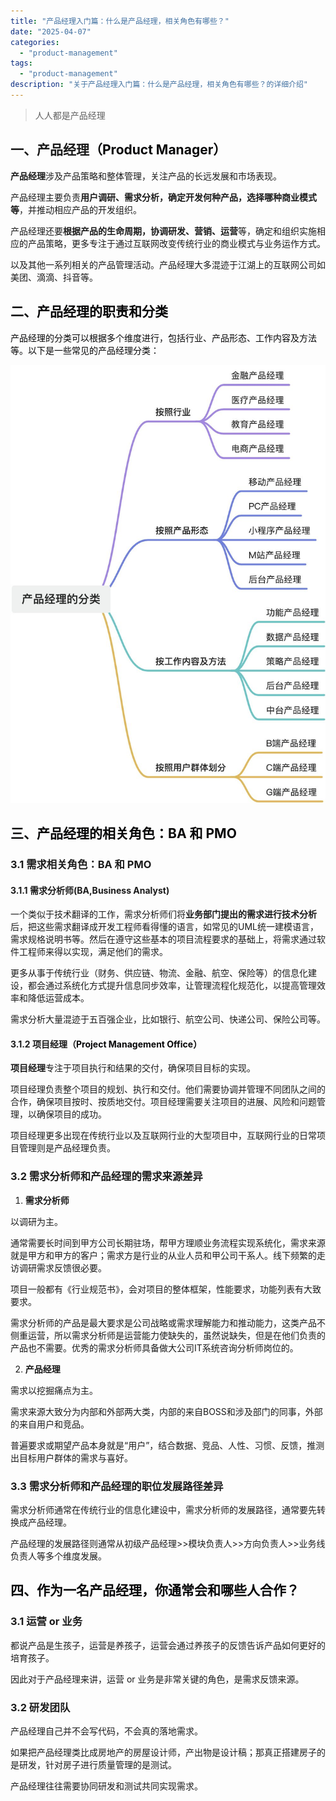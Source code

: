 ```yaml
---
title: "产品经理入门篇：什么是产品经理，相关角色有哪些？"
date: "2025-04-07"
categories: 
  - "product-management"
tags:
  - "product-management"
description: "关于产品经理入门篇：什么是产品经理，相关角色有哪些？的详细介绍"
---
```


> 人人都是产品经理
>

## 一、产品经理<font style="color:rgb(6, 6, 7);">（Product Manager）</font>
**产品经理**涉及产品策略和整体管理，关注产品的长远发展和市场表现。

产品经理主要负责**用户调研、需求分析，确定开发何种产品，选择哪种商业模式等**，并推动相应产品的开发组织。

产品经理还要**根据产品的生命周期，协调研发、营销、运营**等，确定和组织实施相应的产品策略，更多专注于通过互联网改变传统行业的商业模式与业务运作方式。

以及其他一系列相关的产品管理活动。产品经理大多混迹于江湖上的互联网公司如美团、滴滴、抖音等。

<font style="color:rgb(6, 6, 7);"></font>

## <font style="color:rgb(6, 6, 7);">二、产品经理的职责和分类</font>
<font style="color:rgb(6, 6, 7);">产品经理的分类可以根据多个维度进行，包括行业、产品形态、工作内容及方法等。以下是一些常见的产品经理分类：</font>

![画板](/assets/images/posts/product-management/产品经理入门篇：什么是产品经理，相关角色有哪些？/image_1.jpeg)



## <font style="color:rgb(6, 6, 7);">三、产品经理的相关角色：BA 和 PMO</font>
### 3.1 需求相关角色：BA 和 PMO
#### 3.1.1 需求分析师(BA,Business Analyst)
一个类似于技术翻译的工作，需求分析师们将**业务部门提出的需求进行技术分析**后，把这些需求翻译成开发工程师看得懂的语言，如常见的UML统一建模语言，需求规格说明书等。然后在遵守这些基本的项目流程要求的基础上，将需求通过软件工程师来得以实现，满足他们的需求。

更多从事于传统行业（财务、供应链、物流、金融、航空、保险等）的信息化建设，都会通过系统化方式提升信息同步效率，让管理流程化规范化，以提高管理效率和降低运营成本。

需求分析大量混迹于五百强企业，比如银行、航空公司、快递公司、保险公司等。

#### 3.1.2 项目经理（<font style="color:rgb(6, 6, 7);">Project Management Office）</font>
**项目经理**专注于项目执行和结果的交付，确保项目目标的实现。

项目经理负责整个项目的规划、执行和交付。他们需要协调并管理不同团队之间的合作，确保项目按时、按质地交付。项目经理需要关注项目的进展、风险和问题管理，以确保项目的成功。

项目经理更多出现在传统行业以及互联网行业的大型项目中，互联网行业的日常项目管理则是产品经理负责。

### 3.2 需求分析师和产品经理的需求来源差异
1. **需求分析师**

以调研为主。

通常需要长时间到甲方公司长期驻场，帮甲方理顺业务流程实现系统化，需求来源就是甲方和甲方的客户；需求方是行业的从业人员和甲公司干系人。线下频繁的走访调研需求反馈很必要。

项目一般都有《行业规范书》，会对项目的整体框架，性能要求，功能列表有大致要求。

需求分析师的产品是最大要求是公司战略或需求理解能力和推动能力，这类产品不侧重运营，所以需求分析师是运营能力使缺失的，虽然说缺失，但是在他们负责的产品也不需要。优秀的需求分析师具备做大公司IT系统咨询分析师岗位的。



2. **产品经理**

需求以挖掘痛点为主。

需求来源大致分为内部和外部两大类，内部的来自BOSS和涉及部门的同事，外部的来自用户和竞品。

普遍要求或期望产品本身就是“用户”，结合数据、竞品、人性、习惯、反馈，推测出目标用户群体的需求与喜好。

### 3.3  需求分析师和产品经理的职位发展路径差异
需求分析师通常在传统行业的信息化建设中，需求分析师的发展路径，通常要先转换成产品经理。

产品经理的发展路径则通常从初级产品经理>>模块负责人>>方向负责人>>业务线负责人等多个维度发展。



## <font style="color:rgb(6, 6, 7);">四、作为一名产品经理，你通常会和哪些人合作？</font>
### 3.1 运营 or  业务
都说产品是生孩子，运营是养孩子，运营会通过养孩子的反馈告诉产品如何更好的培育孩子。

因此对于产品经理来讲，运营 or 业务是非常关键的角色，是需求反馈来源。



### 3.2 研发团队
产品经理自己并不会写代码，不会真的落地需求。

如果把产品经理类比成房地产的房屋设计师，产出物是设计稿；那真正搭建房子的是研发，针对房子进行质量管理的是测试。

产品经理往往需要协同研发和测试共同实现需求。



